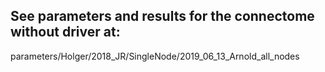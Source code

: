 ## See parameters and results for the connectome without driver at:
parameters/Holger/2018_JR/SingleNode/2019_06_13_Arnold_all_nodes
